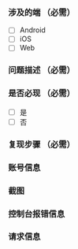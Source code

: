 <!--
为节省您的时间，方便我们定位问题以快速修复 BUG ，请按照以下模板尽量详细地描述您当前遇到的 BUG
-->

<!-- 把 "[ ]" 变为 "[x]" 即可勾选 -->

### 涉及的端 （必需）

- [ ] Android
- [ ] iOS
- [ ] Web

### 问题描述 （必需）



### 是否必现 （必需）

- [ ] 是
- [ ] 否

### 复现步骤 （必需）



### 账号信息

<!-- 若 BUG 涉及到账号，请填写相关账号的用户名或个人主页地址 -->



### 截图

<!--
如不方便可暂时使用 http://jiantuku.com 快速上传
格式例子： ![](https://ooo.0o0.ooo/2017/06/28/59531b9f894da.png)
-->



### 控制台报错信息



### 请求信息

<!-- 为了您的账号安全请不要泄露请求中的 token 信息 -->

